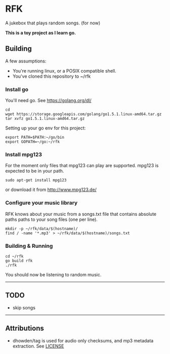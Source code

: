 # RFK

A jukebox that plays random songs. (for now)

**This is a toy project as I learn go.**

## Building

A few assumptions:

* You're running linux, or a POSIX compatible shell.
* You've cloned this repository to ~/rfk


### Install go
You'll need go. See https://golang.org/dl/

    cd
    wget https://storage.googleapis.com/golang/go1.5.1.linux-amd64.tar.gz    
    tar xvfz go1.5.1.linux-amd64.tar.gz

Setting up your go env for this project:

    export PATH=$PATH:~/go/bin
    export GOPATH=~/go:~/rfk

### Install mpg123

For the moment only files that mpg123 can play are supported. mpg123 is expected to be in your path.

    sudo apt-get install mpg123

or download it from http://www.mpg123.de/

### Configure your music library

RFK knows about your music from a songs.txt file that contains absolute paths paths to your song files (one per line).

    mkdir -p ~/rfk/data/$(hostname)/
    find / -name '*.mp3' > ~/rfk/data/$(hostname)/songs.txt

### Building & Running

    cd ~/rfk
    go build rfk
    ./rfk

You should now be listening to random music.

----

## TODO

* skip songs


----

## Attributions

* dhowden/tag is used for audio only checksums, and mp3 metadata extraction. See [LICENSE](src/github.com/dhowden/tag/LICENSE)
